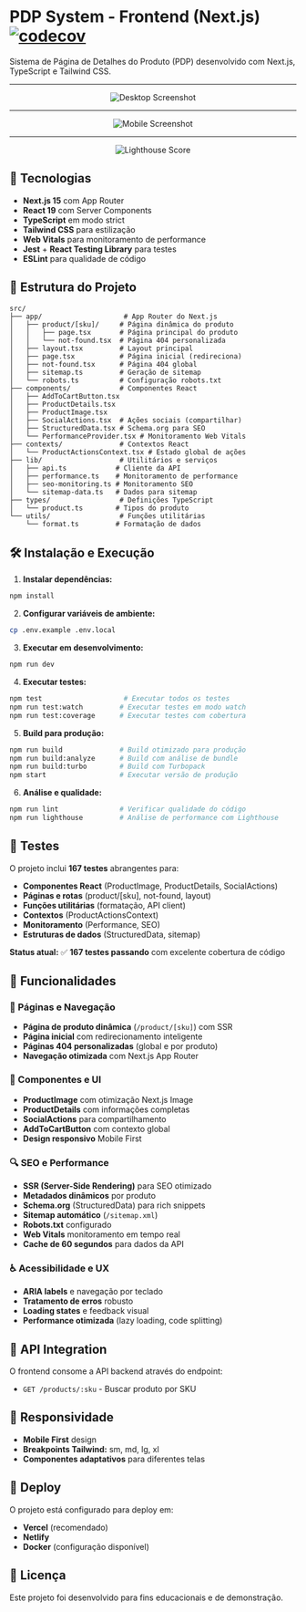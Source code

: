 # PDP System - Frontend (Next.js) [![codecov](https://codecov.io/gh/deltemp/case-pdp/graph/badge.svg)](https://codecov.io/gh/deltemp/case-pdp)

Sistema de Página de Detalhes do Produto (PDP) desenvolvido com Next.js, TypeScript e Tailwind CSS.

<hr/>

<center>

![Desktop Screenshot](public/images/desktop.png)

<hr/>

![Mobile Screenshot](public/images/mobile.png)

<hr/>

![Lighthouse Score](public/images/lighthouse.png)

</center>

## 🚀 Tecnologias

- **Next.js 15** com App Router
- **React 19** com Server Components
- **TypeScript** em modo strict
- **Tailwind CSS** para estilização
- **Web Vitals** para monitoramento de performance
- **Jest** + **React Testing Library** para testes
- **ESLint** para qualidade de código

## 📁 Estrutura do Projeto

```
src/
├── app/                    # App Router do Next.js
│   ├── product/[sku]/     # Página dinâmica do produto
│   │   ├── page.tsx       # Página principal do produto
│   │   └── not-found.tsx  # Página 404 personalizada
│   ├── layout.tsx         # Layout principal
│   ├── page.tsx           # Página inicial (redireciona)
│   ├── not-found.tsx      # Página 404 global
│   ├── sitemap.ts         # Geração de sitemap
│   └── robots.ts          # Configuração robots.txt
├── components/            # Componentes React
│   ├── AddToCartButton.tsx
│   ├── ProductDetails.tsx
│   ├── ProductImage.tsx
│   ├── SocialActions.tsx  # Ações sociais (compartilhar)
│   ├── StructuredData.tsx # Schema.org para SEO
│   └── PerformanceProvider.tsx # Monitoramento Web Vitals
├── contexts/              # Contextos React
│   └── ProductActionsContext.tsx # Estado global de ações
├── lib/                   # Utilitários e serviços
│   ├── api.ts            # Cliente da API
│   ├── performance.ts    # Monitoramento de performance
│   ├── seo-monitoring.ts # Monitoramento SEO
│   └── sitemap-data.ts   # Dados para sitemap
├── types/                 # Definições TypeScript
│   └── product.ts        # Tipos do produto
└── utils/                 # Funções utilitárias
    └── format.ts         # Formatação de dados
```

## 🛠️ Instalação e Execução

1. **Instalar dependências:**
```bash
npm install
```

2. **Configurar variáveis de ambiente:**
```bash
cp .env.example .env.local
```

3. **Executar em desenvolvimento:**
```bash
npm run dev
```

4. **Executar testes:**
```bash
npm test                    # Executar todos os testes
npm run test:watch         # Executar testes em modo watch
npm run test:coverage      # Executar testes com cobertura
```

5. **Build para produção:**
```bash
npm run build              # Build otimizado para produção
npm run build:analyze      # Build com análise de bundle
npm run build:turbo        # Build com Turbopack
npm start                  # Executar versão de produção
```

6. **Análise e qualidade:**
```bash
npm run lint               # Verificar qualidade do código
npm run lighthouse         # Análise de performance com Lighthouse
```

## 🧪 Testes

O projeto inclui **167 testes** abrangentes para:
- **Componentes React** (ProductImage, ProductDetails, SocialActions)
- **Páginas e rotas** (product/[sku], not-found, layout)
- **Funções utilitárias** (formatação, API client)
- **Contextos** (ProductActionsContext)
- **Monitoramento** (Performance, SEO)
- **Estruturas de dados** (StructuredData, sitemap)

**Status atual:** ✅ **167 testes passando** com excelente cobertura de código

## 🎯 Funcionalidades

### 📄 Páginas e Navegação
- **Página de produto dinâmica** (`/product/[sku]`) com SSR
- **Página inicial** com redirecionamento inteligente
- **Páginas 404 personalizadas** (global e por produto)
- **Navegação otimizada** com Next.js App Router

### 🎨 Componentes e UI
- **ProductImage** com otimização Next.js Image
- **ProductDetails** com informações completas
- **SocialActions** para compartilhamento
- **AddToCartButton** com contexto global
- **Design responsivo** Mobile First

### 🔍 SEO e Performance
- **SSR (Server-Side Rendering)** para SEO otimizado
- **Metadados dinâmicos** por produto
- **Schema.org** (StructuredData) para rich snippets
- **Sitemap automático** (`/sitemap.xml`)
- **Robots.txt** configurado
- **Web Vitals** monitoramento em tempo real
- **Cache de 60 segundos** para dados da API

### ♿ Acessibilidade e UX
- **ARIA labels** e navegação por teclado
- **Tratamento de erros** robusto
- **Loading states** e feedback visual
- **Performance otimizada** (lazy loading, code splitting)

## 🔗 API Integration

O frontend consome a API backend através do endpoint:
- `GET /products/:sku` - Buscar produto por SKU

## 📱 Responsividade

- **Mobile First** design
- **Breakpoints Tailwind:** sm, md, lg, xl
- **Componentes adaptativos** para diferentes telas

## 🚀 Deploy

O projeto está configurado para deploy em:
- **Vercel** (recomendado)
- **Netlify**
- **Docker** (configuração disponível)

## 📄 Licença

Este projeto foi desenvolvido para fins educacionais e de demonstração.
